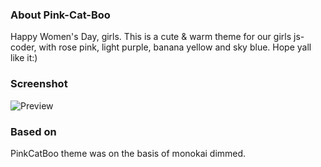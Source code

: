 ### About Pink-Cat-Boo

Happy Women's Day, girls.
This is a cute & warm theme for our girls js-coder, with rose pink, light purple, banana yellow and sky blue. 
Hope yall like it:)

### Screenshot
![Preview](https://raw.githubusercontent.com/ftsamoyed/PinkCatBoo/master/preview.png)

### Based on
PinkCatBoo theme was on the basis of monokai dimmed. 
